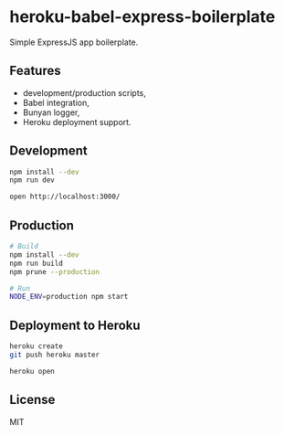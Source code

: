 # heroku-babel-express-boilerplate
Simple ExpressJS app boilerplate.

## Features
* development/production scripts,
* Babel integration,
* Bunyan logger,
* Heroku deployment support.

## Development
```bash
npm install --dev
npm run dev

open http://localhost:3000/
```

## Production
```bash
# Build
npm install --dev
npm run build
npm prune --production

# Run
NODE_ENV=production npm start
```

## Deployment to Heroku
```bash
heroku create
git push heroku master

heroku open
```
## License
MIT
